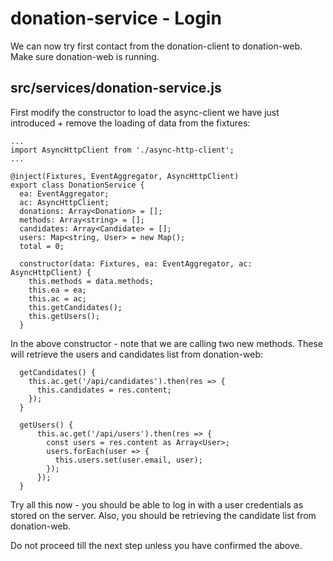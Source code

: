 # donation-service - Login

We can now try first contact from the donation-client to donation-web. Make sure donation-web is running.

## src/services/donation-service.js


First modify the constructor to load the async-client we have just introduced + remove the loading of data from the fixtures:

~~~
...
import AsyncHttpClient from './async-http-client';
...

@inject(Fixtures, EventAggregator, AsyncHttpClient)
export class DonationService {
  ea: EventAggregator;
  ac: AsyncHttpClient;
  donations: Array<Donation> = [];
  methods: Array<string> = [];
  candidates: Array<Candidate> = [];
  users: Map<string, User> = new Map();
  total = 0;

  constructor(data: Fixtures, ea: EventAggregator, ac: AsyncHttpClient) {
    this.methods = data.methods;
    this.ea = ea;
    this.ac = ac;
    this.getCandidates();
    this.getUsers();
  }
~~~

In the above constructor - note that we are calling two new methods. These will retrieve the users and candidates list from donation-web:

~~~
  getCandidates() {
    this.ac.get('/api/candidates').then(res => {
      this.candidates = res.content;
    });
  }

  getUsers() {
      this.ac.get('/api/users').then(res => {
        const users = res.content as Array<User>;
        users.forEach(user => {
          this.users.set(user.email, user);
        });
      });
  }
~~~


Try all this now - you should be able to log in with a user credentials as stored on the server. Also, you should be retrieving the candidate list from donation-web.

Do not proceed till the next step unless you have confirmed the above.
